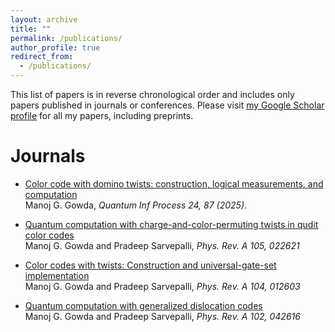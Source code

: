 ```yaml
---
layout: archive
title: ""
permalink: /publications/
author_profile: true
redirect_from:
  - /publications/
---
```



<div class="wordwrap">This list of papers is in reverse chronological order and includes only papers published in journals or conferences. Please visit <a href="{{site.author.googlescholar}}">my Google Scholar profile</a> for all my papers, including preprints.</div>


Journals
======
* [Color code with domino twists: construction, logical measurements, and computation](https://link.springer.com/article/10.1007/s11128-025-04703-y) <br /> Manoj G. Gowda, _Quantum Inf Process 24, 87 (2025)_.
  
* [Quantum computation with charge-and-color-permuting twists in qudit color codes](https://journals.aps.org/pra/abstract/10.1103/PhysRevA.105.022621) <br /> Manoj G. Gowda and Pradeep Sarvepalli, _Phys. Rev. A 105, 022621_

* [Color codes with twists: Construction and universal-gate-set implementation](https://journals.aps.org/pra/abstract/10.1103/PhysRevA.104.012603) <br /> Manoj G. Gowda and Pradeep Sarvepalli, _Phys. Rev. A 104, 012603_

* [Quantum computation with generalized dislocation codes](https://journals.aps.org/pra/abstract/10.1103/PhysRevA.102.042616) <br /> Manoj G. Gowda and Pradeep Sarvepalli, _Phys. Rev. A 102, 042616_
  

